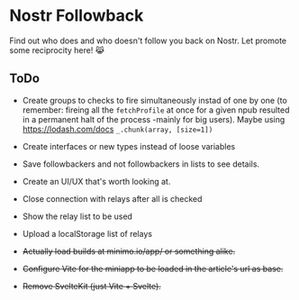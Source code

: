 # Nostr Followback

Find out who does and who doesn't follow you back on Nostr.
Let promote some reciprocity here! 😹

## ToDo

-   Create groups to checks to fire simultaneously instad of one by one (to remember: fireing all the `fetchProfile` at once for a given npub resulted in a permanent halt of the process -mainly for big users). Maybe using https://lodash.com/docs `_.chunk(array, [size=1])`
-   Create interfaces or new types instead of loose variables
-   Save followbackers and not followbackers in lists to see details.
-   Create an UI/UX that's worth looking at.
-   Close connection with relays after all is checked
-   Show the relay list to be used
-   Upload a localStorage list of relays

-   ~~Actually load builds at minimo.io/app/ or something alike.~~
-   ~~Configure Vite for the miniapp to be loaded in the article's url as base.~~
-   ~~Remove SvelteKit (just Vite + Svelte).~~
